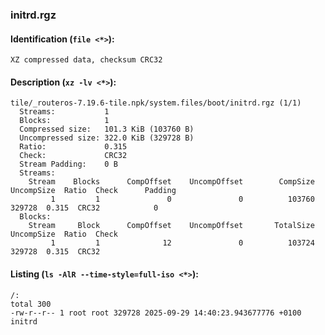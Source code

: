 ### initrd.rgz
#### Identification (`file <*>`):
```
XZ compressed data, checksum CRC32
```
#### Description (`xz -lv <*>`):
```
tile/_routeros-7.19.6-tile.npk/system.files/boot/initrd.rgz (1/1)
  Streams:           1
  Blocks:            1
  Compressed size:   101.3 KiB (103760 B)
  Uncompressed size: 322.0 KiB (329728 B)
  Ratio:             0.315
  Check:             CRC32
  Stream Padding:    0 B
  Streams:
    Stream    Blocks      CompOffset    UncompOffset        CompSize      UncompSize  Ratio  Check      Padding
         1         1               0               0          103760          329728  0.315  CRC32            0
  Blocks:
    Stream     Block      CompOffset    UncompOffset       TotalSize      UncompSize  Ratio  Check
         1         1              12               0          103724          329728  0.315  CRC32
```
#### Listing (`ls -AlR --time-style=full-iso <*>`):
```
/:
total 300
-rw-r--r-- 1 root root 329728 2025-09-29 14:40:23.943677776 +0100 initrd
```

